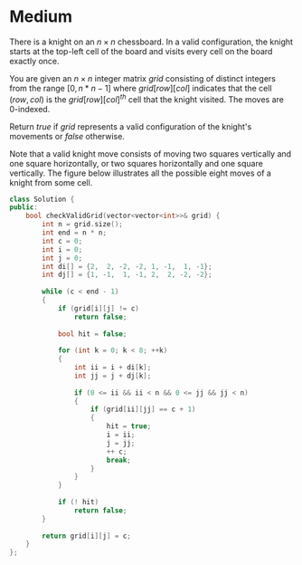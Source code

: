 # Medium

There is a knight on an $n \times n$ chessboard. In a valid configuration, the knight starts at the top-left cell of the board and visits every cell on the board exactly once.

You are given an $n \times n$ integer matrix $grid$ consisting of distinct integers from the range $[0, n * n - 1]$ where $grid[row][col]$ indicates that the cell $(row, col)$ is the $grid[row][col]^{th}$ cell that the knight visited. The moves are 0-indexed.

Return $true$ if $grid$ represents a valid configuration of the knight's movements or $false$ otherwise.

Note that a valid knight move consists of moving two squares vertically and one square horizontally, or two squares horizontally and one square vertically. The figure below illustrates all the possible eight moves of a knight from some cell.

```cpp
class Solution {
public:
    bool checkValidGrid(vector<vector<int>>& grid) {
        int n = grid.size();
        int end = n * n;
        int c = 0;
        int i = 0;
        int j = 0;
        int di[] = {2,  2, -2, -2, 1, -1,  1, -1};
        int dj[] = {1, -1,  1, -1, 2,  2, -2, -2};
        
        while (c < end - 1)
        {
            if (grid[i][j] != c)
                return false;
            
            bool hit = false;
            
            for (int k = 0; k < 8; ++k)
            {
                int ii = i + di[k];
                int jj = j + dj[k];
                
                if (0 <= ii && ii < n && 0 <= jj && jj < n)
                {
                    if (grid[ii][jj] == c + 1)
                    {
                        hit = true;
                        i = ii;
                        j = jj;
                        ++ c;
                        break;
                    }
                }
            }
            
            if (! hit)
                return false;
        }
        
        return grid[i][j] = c;
    }
};
```
